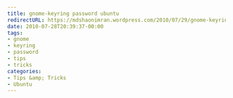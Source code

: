 ```yaml
---
title: gnome-keyring password ubuntu
redirectURL: https://mdshaonimran.wordpress.com/2010/07/29/gnome-keyring-password-ubuntu/
date: 2010-07-28T20:39:37-00:00
tags:
- gnome
- keyring
- password
- tips
- tricks
categories:
- Tips &amp; Tricks
- Ubuntu
---
```

